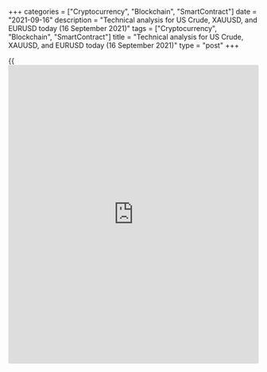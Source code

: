 +++
categories = ["Cryptocurrency", "Blockchain", "SmartContract"]
date = "2021-09-16"
description = "Technical analysis for US Crude, XAUUSD, and EURUSD today (16 September 2021)"
tags = ["Cryptocurrency", "Blockchain", "SmartContract"]
title = "Technical analysis for US Crude, XAUUSD, and EURUSD today (16 September 2021)"
type = "post"
+++

{{<iframe id="large-banner" src="https://www.bounty.group/#slide=6.0" width="100%" height="600" scrolling="no" style="border: 0px solid rgb(216, 221, 230); border-radius: 3px;">}}

2021-09-16

2021-09-16

Short-term analysis for oil, gold, and EURUSD for 16.09.2021Alex
Rodionov

I welcome my fellow traders! I have made a price forecast for US Crude,
XAUUSD, and EURUSD using a combination of margin zones methodology and
technical analysis. Based on the market analysis, I suggest entry
signals for intraday traders.

Yesterday, the idea of selling gold in the Intermediary Zone 1803 - 1801
yielded profits.

The article covers the following subjects:

## Oil price forecast for today: USCrude analysis

Yesterday, oil had worked out its priority buying scenario and reached
Target Zone 2 72.85 - 72.32. Further growth will depend on the buyers'
ability to break out Target Zone 2. If successful, the next target
within the short-term uptrend will be Gold Zone 2 75.12 - 74.87.

Nevertheless, it makes sense to consider new purchases at strong
supports with a target at yesterday's high during downward price
corrections.

### [USCrude][1] trading ideas for today:

  1. Buy according to the pattern in Additional Zone 71.60 - 71.47. TakeProfit: 72.66. StopLoss: according to the pattern rules.

  2. Buy according to the pattern in Intermediary Zone 70.32 - 70.07. TakeProfit: 72.66. StopLoss: according to the pattern rules.

* * *

## Gold price forecast for today: XAUUSD analysis

Yesterday, the idea of selling gold in the Intermediary Zone 1803 - 1801
with the target at level 1784 yielded profits. The further decline will
depend on the sellers' ability to consolidate the price below level
1784. If successful, then the new target for sales will be the Gold Zone
1772 - 1770.

It will be relevant to consider gold purchases only after the short-term
trend's reversal up. To make it possible the breakout of the
Intermediary Zone and price consolidation higher are required.

### [XAUUSD][2] trading ideas for today:

Watch the market.

* * *

## Euro/Dollar forecast for today: EURUSD analysis

The euro traders didn't break out the zone of good sell prices 1.1867 -
1.1858. The short-term trend is down. The target of the fall is level
1.1774. The next target will be the Target Zone 1.1733 - 1.1715.

Today, it is reasonable to hold euro sell trades entered in the zone
with a stop either at breakeven or beyond the September 14 high.

To enter euro purchases, it is required that buyers break out the
Intermediary Zone 1.1867 - 1.1858 and consolidate the price above.

### [EURUSD][3] trading ideas for today:

Hold down sales entered in the zone of 1.1867 - 1.1858. TakeProfit:
1.1774, Target Zone 1.1733 - 1.1715. StopLoss: 1.1848.

* * *

P.S. Did you like my article? Share it in social networks: it will be
the best “thank you" :)

Ask me questions and comment below. I’ll be glad to answer your
questions and give necessary explanations.

 **Useful links:**

  * I recommend trying to trade with a reliable broker [here][4]. The system allows you to trade by yourself or copy successful traders from all across the globe.
  * Use my promo-code BLOG for getting deposit bonus 50% on LiteForex platform. Just enter this code in the appropriate field while [depositing][5] your trading account.
  * Telegram chat for traders: <t.me/liteforexengchat>. We are sharing the signals and trading experience
  * Telegram channel with high-quality analytics, Forex reviews, training articles, and other useful things for traders <t.me/liteforex>

## Price chart of XAUUSD in real time mode

The content of this article reflects the author’s opinion and does not
necessarily reflect the official position of LiteForex. The material
published on this page is provided for informational purposes only and
should not be considered as the provision of investment advice for the
purposes of Directive 2004/39/EC.

Rate this article:

{{value}}

( {{count}} {{title}} )

   1. my.liteforex.com/trading?type=oil
   2. my.liteforex.com/trading/chart?symbol=XAUUSD&returnUrl=true
   3. my.liteforex.com/trading/chart?symbol=EURUSD&returnUrl=true
   4. my.liteforex.com/?category=analysts-opinions&slug=short-term-analysis-for-oil-gold-and-eurusd-for-16092021&openPopup=%2Fregistration%2Fpopup&utm_source=blog&utm_medium=article&utm_campaign=bonus
   5. my.liteforex.com/deposit/?category=analysts-opinions&slug=short-term-analysis-for-oil-gold-and-eurusd-for-16092021&promo_code=BLOG&utm_source=blog&utm_medium=article&utm_campaign=bonus